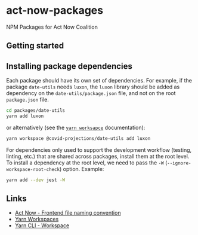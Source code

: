 # act-now-packages

NPM Packages for Act Now Coalition

## Getting started

## Installing package dependencies

Each package should have its own set of dependencies. For example, if the package `date-utils` needs `luxon`, the `luxon` library should be added as dependency on the `date-utils/package.json` file, and not on the root `package.json` file.

```sh
cd packages/date-utils
yarn add luxon
```

or alternatively (see the [`yarn worksapce`](https://classic.yarnpkg.com/en/docs/cli/workspace) documentation):

```sh
yarn workspace @covid-projections/date-utils add luxon
```

For dependencies only used to support the development workflow (testing, linting, etc.) that are shared across packages, install them at the root level. To install a dependency at the root level, we need to pass the `-W` (`--ignore-workspace-root-check`) option. Example:

```sh
yarn add --dev jest -W
```

## Links

- [Act Now - Frontend file naming convention](https://www.dropbox.com/scl/fi/yhy2bpjivak53tn1dbd53/Frontend-file-naming-convention.paper?dl=0&rlkey=j2kwhzm2gajced4t5lv9hzffc)
- [Yarn Workspaces](https://classic.yarnpkg.com/lang/en/docs/workspaces/)
- [Yarn CLI - Workspace](https://classic.yarnpkg.com/en/docs/cli/workspace)
